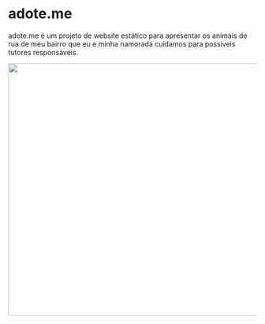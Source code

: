 # adote.me

adote.me é um projeto de website estático para apresentar os animais de rua de meu bairro que eu e minha namorada cuidamos para possíveis tutores responsáveis.

<p align="center">
  <img width="512" height="512" src="https://user-images.githubusercontent.com/50926874/226243606-27a0e32c-73de-42b1-9e11-36cfcfa11864.png">
</p>
